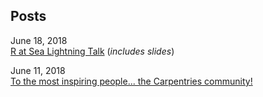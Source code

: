 ## Posts

June 18, 2018  
[R at Sea Lightning Talk](https://daniellequinn.github.io/blog-posts/r-at-sea-carpentry-con/r-at-sea-carpentry-con.html) (*includes slides*)

June 11, 2018  
[To the most inspiring people... the Carpentries community!](https://daniellequinn.github.io/blog-posts/carpentrycon/follow-up.html)
